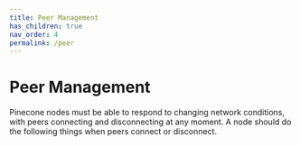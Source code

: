 ```yaml
---
title: Peer Management
has_children: true
nav_order: 4
permalink: /peer
---
```


# Peer Management

Pinecone nodes must be able to respond to changing network conditions, with peers connecting and disconnecting at any moment. A node should do the following things when peers connect or disconnect.
